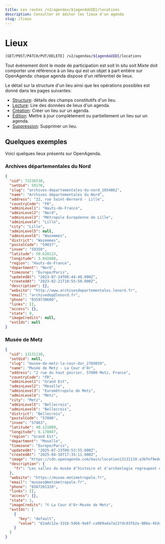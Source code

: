 ```yaml
---
title: Les routes /v2/agendas/${agendaUID}/locations
description: Consulter et éditer les lieux d'un agenda
slug: /lieux
---
```


# Lieux

```bash
[GET/POST/PATCH/PUT/DELETE] /v2/agendas/${agendaUID}/locations
```

Tout événement dont le mode de participation est soit In situ soit Mixte doit comporter une référence à un lieu qui est un objet à part entière sur OpenAgenda: chaque agenda dispose d'un référentiel de lieux. 

Le détail sur la structure d'un lieu ainsi que les opérations possibles est donné dans les pages suivantes:

* [Structure](/lieux/structure): détails des champs constitutifs d'un lieu.
* [Lecture](/lieux/lecture): Lire des données de lieux d'un agenda.
* [Création](/lieux/creation): Créer un lieu sur un agenda.
* [Édition](/lieux/edition): Mettre à jour complètement ou partiellement un lieu sur un agenda.
* [Suppression](/lieux/suppression): Supprimer un lieu.

## Quelques exemples

Voici quelques lieux présents sur OpenAgenda.

### Archives départementales du Nord

```json
{
  "uid": 72236530,
  "setUid": 59170,
  "slug": "archives-departementales-du-nord_1054862",
  "name": "Archives départementales du Nord",
  "address": "22, rue Saint-Bernard - Lille",
  "countryCode": "FR",
  "adminLevel1": "Hauts-de-France",
  "adminLevel2": "Nord",
  "adminLevel3": "Métropole Européenne de Lille",
  "adminLevel4": "Lille",
  "city": "Lille",
  "adminLevel5": null,
  "adminLevel6": "Wazemmes",
  "district": "Wazemmes",
  "postalCode": "59037",
  "insee": "59350",
  "latitude": 50.620123,
  "longitude": 3.042688,
  "region": "Hauts-de-France",
  "department": "Nord",
  "timezone": "Europe/Paris",
  "updatedAt": "2023-07-24T08:44:48.000Z",
  "createdAt": "2023-02-21T10:55:50.000Z",
  "description": {},
  "website": "http://www.archivesdepartementales.lenord.fr",
  "email": "archivedep@lenord.fr",
  "phone": "0359730600",
  "links": [],
  "access": {},
  "state": 0,
  "imageCredits": null,
  "extIds": null
}
```

### Musée de Metz

```json
{
  "uid": 13131110,
  "setUid": null,
  "slug": "musee-de-metz-la-cour-dor_2769859",
  "name": "Musée de Metz - La Cour d'Or",
  "address": "2 rue du haut poirier, 57000 Metz, France",
  "countryCode": "FR",
  "adminLevel1": "Grand Est",
  "adminLevel2": "Moselle",
  "adminLevel3": "Eurométropole de Metz",
  "adminLevel4": "Metz",
  "city": "Metz",
  "adminLevel5": "Bellecroix",
  "adminLevel6": "Bellecroix",
  "district": "Bellecroix",
  "postalCode": "57000",
  "insee": "57463",
  "latitude": 49.121009,
  "longitude": 6.178047,
  "region": "Grand Est",
  "department": "Moselle",
  "timezone": "Europe/Paris",
  "updatedAt": "2025-07-23T08:53:55.000Z",
  "createdAt": "2025-04-16T17:35:11.000Z",
  "image": "https://cdn.openagenda.com/main/location13131110.a3bfef9ede4a4029836244131a345ef5.jpg?_ts=1753260834908",
  "description": {
    "fr": "Les salles du musée d'histoire et d'archéologie regroupent des collections issues du patrimoine local de l'Antiquité jusqu'à la Renaissance. Des ensembles d'exception illustrent la période gallo-romaine : les thermes antiques, des stèles funéraires sculptées, une colonne à l'anguipède, un autel dédié à Mithra, de nombreux objets de la vie quotidienne ; le département médiéval illustre environ un millénaire d'art et d'histoire. On peut admirer : les tombes mérovingiennes, la statuaire présentée dans le Grenier de Chèvremont, les trésors médiévaux de la salle de l'an Mil, le chancel de l'église Saint Pierre aux Nonnains. La collection d'architecture révèle des vestiges civils et religieux dans un cadre atypique. Le visiteur doit également remarquer les éléments du décor intérieur comme les plafonds peints et le mobilier. La collection de beaux-arts réunit de nombreuses œuvres issues de mouvements artistiques différents : les œuvres de plusieurs écoles européennes (française, allemande, flamande, hollandaise) s'étendant du XVIe au XXe siècle, les œuvres des artistes de l'École de Metz."
  },
  "website": "https://musee.metzmetropole.fr",
  "email": "musees@metzmetropole.fr",
  "phone": "0387201320",
  "links": [],
  "access": {},
  "state": 1,
  "imageCredits": "© La Cour d'Or-Musée de Metz",
  "extIds": [
    {
      "key": "default",
      "value": "62adc12a-3316-5d66-9e6f-ca989ada7a13?dc93fb2a-806a-45dc-90ed-b72324c12e69"
    }
  ]
}
```